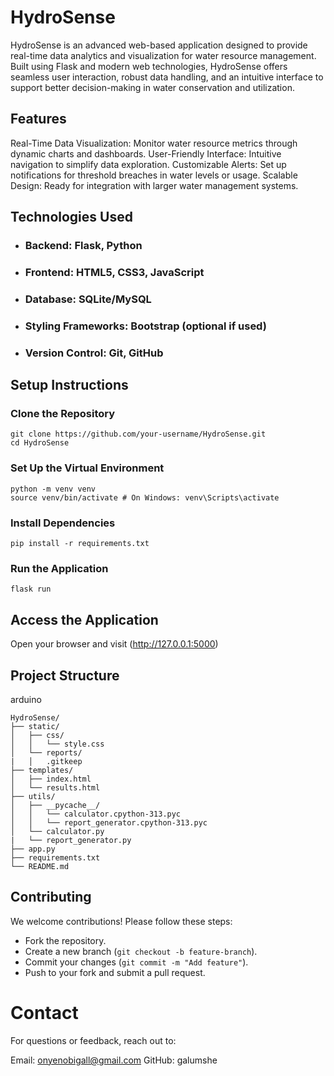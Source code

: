 # HydroSense

HydroSense is an advanced web-based application designed to provide real-time data analytics and visualization for water resource management. Built using Flask and modern web technologies, HydroSense offers seamless user interaction, robust data handling, and an intuitive interface to support better decision-making in water conservation and utilization.

## Features

Real-Time Data Visualization: Monitor water resource metrics through dynamic charts and dashboards.
User-Friendly Interface: Intuitive navigation to simplify data exploration.
Customizable Alerts: Set up notifications for threshold breaches in water levels or usage.
Scalable Design: Ready for integration with larger water management systems.

## Technologies Used

+ ### Backend: Flask, Python
+ ### Frontend: HTML5, CSS3, JavaScript
+ ### Database: SQLite/MySQL
+ ### Styling Frameworks: Bootstrap (optional if used)
+ ### Version Control: Git, GitHub

## Setup Instructions

### Clone the Repository
```
git clone https://github.com/your-username/HydroSense.git
cd HydroSense
```

### Set Up the Virtual Environment
```
python -m venv venv
source venv/bin/activate # On Windows: venv\Scripts\activate
```

### Install Dependencies
```pip install -r requirements.txt```

### Run the Application
```flask run```

## Access the Application 
Open your browser and visit (http://127.0.0.1:5000)

## Project Structure
arduino
```
HydroSense/
├── static/
│   ├── css/
│   │   └── style.css
│   └── reports/
|   │   .gitkeep
├── templates/
│   ├── index.html
│   └── results.html
├── utils/
│   ├── __pycache__/
│   │   └── calculator.cpython-313.pyc
│   │   └── report_generator.cpython-313.pyc
│   └── calculator.py
|   └── report_generator.py
├── app.py
├── requirements.txt
└── README.md
```

## Contributing
We welcome contributions! Please follow these steps:

+ Fork the repository.
+ Create a new branch (`git checkout -b feature-branch`).
+ Commit your changes (`git commit -m "Add feature"`).
+ Push to your fork and submit a pull request.


# Contact
For questions or feedback, reach out to:

Email: onyenobigall@gmail.com
GitHub: galumshe


